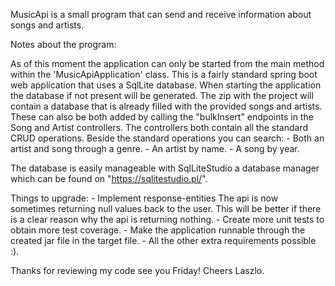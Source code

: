 MusicApi is a small program that can send and receive information about songs and artists.

Notes about the program:

As of this moment the application can only be started from the main method within the 'MusicApiApplication' class.
This is a fairly standard spring boot web application that uses a SqlLite database. When starting the application the 
database if not present will be generated. The zip with the project will contain a database that is already filled with
the provided songs and artists. These can also be both added by calling the "bulkInsert" endpoints in the Song and Artist 
controllers. The controllers both contain all the standard CRUD operations. Beside the standard operations you can search:
    - Both an artist and song through a genre.
    - An artist by name.
    - A song by year.

The database is easily manageable with SqlLiteStudio a database manager which can be found on "https://sqlitestudio.pl/".

Things to upgrade:
    - Implement response-entities
        The api is now sometimes returning null values back to the user. This will be better 
        if there is a clear reason why the api is returning nothing.
    - Create more unit tests to obtain more test coverage.
    - Make the application runnable through the created jar file in the target file.
    - All the other extra requirements possible :).

Thanks for reviewing my code see you Friday! Cheers Laszlo.

